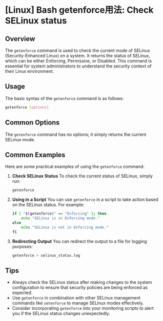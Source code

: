 # [Linux] Bash getenforce用法: Check SELinux status

## Overview
The `getenforce` command is used to check the current mode of SELinux (Security-Enhanced Linux) on a system. It returns the status of SELinux, which can be either Enforcing, Permissive, or Disabled. This command is essential for system administrators to understand the security context of their Linux environment.

## Usage
The basic syntax of the `getenforce` command is as follows:

```bash
getenforce [options]
```

## Common Options
The `getenforce` command has no options; it simply returns the current SELinux mode. 

## Common Examples
Here are some practical examples of using the `getenforce` command:

1. **Check SELinux Status**
   To check the current status of SELinux, simply run:
   ```bash
   getenforce
   ```

2. **Using in a Script**
   You can use `getenforce` in a script to take action based on the SELinux status. For example:
   ```bash
   if [ "$(getenforce)" == "Enforcing" ]; then
       echo "SELinux is in Enforcing mode."
   else
       echo "SELinux is not in Enforcing mode."
   fi
   ```

3. **Redirecting Output**
   You can redirect the output to a file for logging purposes:
   ```bash
   getenforce > selinux_status.log
   ```

## Tips
- Always check the SELinux status after making changes to the system configuration to ensure that security policies are being enforced as expected.
- Use `getenforce` in combination with other SELinux management commands like `setenforce` to manage SELinux modes effectively.
- Consider incorporating `getenforce` into your monitoring scripts to alert you if the SELinux status changes unexpectedly.